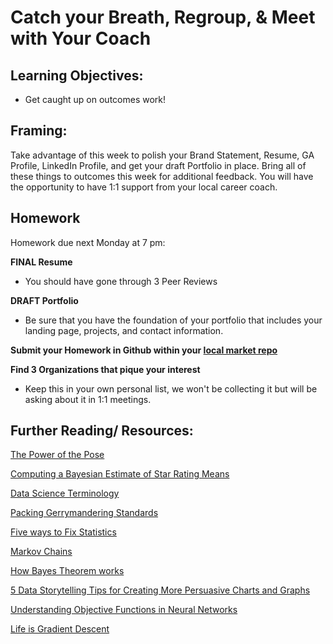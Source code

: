 # Catch your Breath, Regroup, & Meet with Your Coach

## Learning Objectives:

* Get caught up on outcomes work! 

## Framing:

Take advantage of this week to polish your Brand Statement, Resume, GA Profile, LinkedIn Profile, and get your draft Portfolio in place. Bring all of these things to outcomes this week for additional feedback. You will have the opportunity to have 1:1 support from your local career coach.

## Homework

Homework due next Monday at 7 pm:

**FINAL Resume**

- You should have gone through 3 Peer Reviews

**DRAFT Portfolio**

- Be sure that you have the foundation of your portfolio that includes your landing page, projects, and contact information. 

**Submit your Homework in Github within your [local market repo](https://github.com/ga-students/dsiplusoutcomes/blob/master/SubmittingHW.md)**

**Find 3 Organizations that pique your interest**

- Keep this in your own personal list, we won't be collecting it but will be asking about it in 1:1 meetings.

## Further Reading/ Resources:

[The Power of the Pose](https://blog.ted.com/10-examples-of-how-power-posing-can-work-to-boost-your-confidence/)

[Computing a Bayesian Estimate of Star Rating Means](https://medium.com/district-data-labs/computing-a-bayesian-estimate-of-star-rating-means-651496a890ab)

[Data Science Terminology](https://ubc-mds.github.io/resources_pages/terminology/)

[Packing Gerrymandering Standards](http://online.liebertpub.com/doi/pdf/10.1089/elj.2016.0392)

[Five ways to Fix Statistics](https://www.nature.com/articles/d41586-017-07522-z)

[Markov Chains](http://setosa.io/blog/2014/07/26/markov-chains/)

[How Bayes Theorem works](https://www.youtube.com/watch?v=5NMxiOGL39M)

[5 Data Storytelling Tips for Creating More Persuasive Charts and Graphs](https://towardsdatascience.com/5-data-storytelling-tips-for-creating-more-persuasive-charts-and-graphs-150f3544b4e8)

[Understanding Objective Functions in Neural Networks](https://towardsdatascience.com/understanding-objective-functions-in-neural-networks-d217cb068138)

[Life is Gradient Descent](https://hackernoon.com/life-is-gradient-descent-880c60ac1be8)
